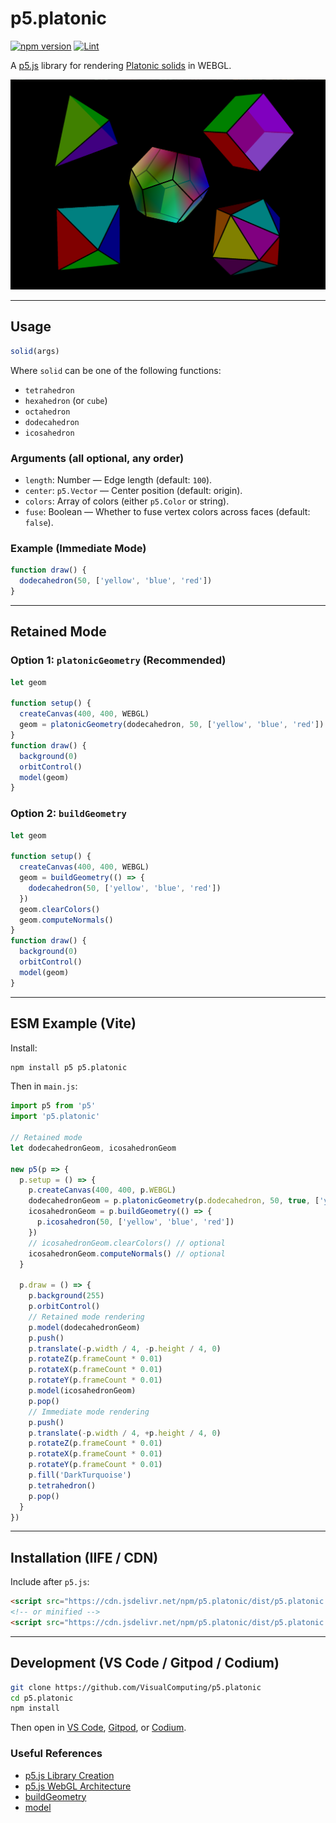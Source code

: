 # p5.platonic

[![npm version](https://img.shields.io/npm/v/p5.platonic.svg)](https://www.npmjs.com/package/p5.platonic)
[![Lint](https://img.shields.io/badge/lint-markdownlint-brightgreen)](https://github.com/DavidAnson/markdownlint)

A [p5.js](https://p5js.org/) library for rendering [Platonic solids](https://en.wikipedia.org/wiki/Platonic_solid) in WEBGL.

![Platonic solids.](p5.platonic.png)

---

## Usage

```js
solid(args)
```

Where `solid` can be one of the following functions:

- `tetrahedron`
- `hexahedron` (or `cube`)
- `octahedron`
- `dodecahedron`
- `icosahedron`

### Arguments (all optional, any order)
- `length`: Number — Edge length (default: `100`).
- `center`: `p5.Vector` — Center position (default: origin).
- `colors`: Array of colors (either `p5.Color` or string).
- `fuse`: Boolean — Whether to fuse vertex colors across faces (default: `false`).

### Example (Immediate Mode)

```js
function draw() {
  dodecahedron(50, ['yellow', 'blue', 'red'])
}
```

---

## Retained Mode

### Option 1: `platonicGeometry` (Recommended)

```js
let geom

function setup() {
  createCanvas(400, 400, WEBGL)
  geom = platonicGeometry(dodecahedron, 50, ['yellow', 'blue', 'red'])
}
function draw() {
  background(0)
  orbitControl()
  model(geom)
}
```

### Option 2: `buildGeometry`

```js
let geom

function setup() {
  createCanvas(400, 400, WEBGL)
  geom = buildGeometry(() => {
    dodecahedron(50, ['yellow', 'blue', 'red'])
  })
  geom.clearColors()
  geom.computeNormals()
}
function draw() {
  background(0)
  orbitControl()
  model(geom)
}
```

---

## ESM Example (Vite)

Install:

```bash
npm install p5 p5.platonic
```

Then in `main.js`:

```js
import p5 from 'p5'
import 'p5.platonic'

// Retained mode
let dodecahedronGeom, icosahedronGeom

new p5(p => {
  p.setup = () => {
    p.createCanvas(400, 400, p.WEBGL)
    dodecahedronGeom = p.platonicGeometry(p.dodecahedron, 50, true, ['yellow', 'blue', 'red'], true)
    icosahedronGeom = p.buildGeometry(() => {
      p.icosahedron(50, ['yellow', 'blue', 'red'])
    })
    // icosahedronGeom.clearColors() // optional
    icosahedronGeom.computeNormals() // optional
  }

  p.draw = () => {
    p.background(255)
    p.orbitControl()
    // Retained mode rendering
    p.model(dodecahedronGeom)
    p.push()
    p.translate(-p.width / 4, -p.height / 4, 0)
    p.rotateZ(p.frameCount * 0.01)
    p.rotateX(p.frameCount * 0.01)
    p.rotateY(p.frameCount * 0.01)
    p.model(icosahedronGeom)
    p.pop()
    // Immediate mode rendering
    p.push()
    p.translate(-p.width / 4, +p.height / 4, 0)
    p.rotateZ(p.frameCount * 0.01)
    p.rotateX(p.frameCount * 0.01)
    p.rotateY(p.frameCount * 0.01)
    p.fill('DarkTurquoise')
    p.tetrahedron()
    p.pop()
  }
})
```

---

## Installation (IIFE / CDN)

Include after `p5.js`:

```html
<script src="https://cdn.jsdelivr.net/npm/p5.platonic/dist/p5.platonic.js"></script>
<!-- or minified -->
<script src="https://cdn.jsdelivr.net/npm/p5.platonic/dist/p5.platonic.min.js"></script>
```

---

## Development (VS Code / Gitpod / Codium)

```bash
git clone https://github.com/VisualComputing/p5.platonic
cd p5.platonic
npm install
```

Then open in [VS Code](https://code.visualstudio.com/), [Gitpod](https://gitpod.io), or [Codium](https://vscodium.com).

### Useful References

- [p5.js Library Creation](https://beta.p5js.org/contribute/creating_libraries/)
- [p5.js WebGL Architecture](https://github.com/processing/p5.js/blob/main/contributor_docs/webgl_mode_architecture.md)
- [buildGeometry](https://beta.p5js.org/reference/p5/buildgeometry/)
- [model](https://beta.p5js.org/reference/p5/model/)

